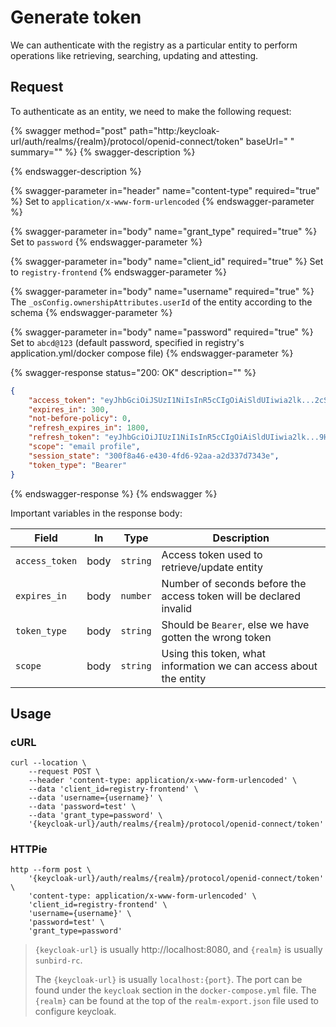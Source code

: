 # Generate token

We can authenticate with the registry as a particular entity to perform operations like retrieving, searching, updating and attesting.

## Request

To authenticate as an entity, we need to make the following request:

{% swagger method="post" path="http:/keycloak-url/auth/realms/{realm}/protocol/openid-connect/token" baseUrl=" " summary="" %}
{% swagger-description %}

{% endswagger-description %}

{% swagger-parameter in="header" name="content-type" required="true" %}
Set to `application/x-www-form-urlencoded`
{% endswagger-parameter %}

{% swagger-parameter in="body" name="grant_type" required="true" %}
Set to `password`
{% endswagger-parameter %}

{% swagger-parameter in="body" name="client_id" required="true" %}
Set to `registry-frontend`
{% endswagger-parameter %}

{% swagger-parameter in="body" name="username" required="true" %}
The `_osConfig.ownershipAttributes.userId` of the entity according to the schema
{% endswagger-parameter %}

{% swagger-parameter in="body" name="password" required="true" %}
Set to `abcd@123` (default password, specified in registry's application.yml/docker compose file)
{% endswagger-parameter %}

{% swagger-response status="200: OK" description="" %}
```json
{
	"access_token": "eyJhbGciOiJSUzI1NiIsInR5cCIgOiAiSldUIiwia2lk...2cSSaBKuB58I2OYDGw",
	"expires_in": 300,
	"not-before-policy": 0,
	"refresh_expires_in": 1800,
	"refresh_token": "eyJhbGciOiJIUzI1NiIsInR5cCIgOiAiSldUIiwia2lk...9HulwVv12bBDUdU_nidZXo",
	"scope": "email profile",
	"session_state": "300f8a46-e430-4fd6-92aa-a2d337d7343e",
	"token_type": "Bearer"
}
```
{% endswagger-response %}
{% endswagger %}

Important variables in the response body:

| Field          | In   | Type     | Description                                                        |
| -------------- | ---- | -------- | ------------------------------------------------------------------ |
| `access_token` | body | `string` | Access token used to retrieve/update entity                        |
| `expires_in`   | body | `number` | Number of seconds before the access token will be declared invalid |
| `token_type`   | body | `string` | Should be `Bearer`, else we have gotten the wrong token            |
| `scope`        | body | `string` | Using this token, what information we can access about the entity  |

## Usage

### cURL

```
curl --location \
	--request POST \
	--header 'content-type: application/x-www-form-urlencoded' \
	--data 'client_id=registry-frontend' \
	--data 'username={username}' \
	--data 'password=test' \
	--data 'grant_type=password' \
	'{keycloak-url}/auth/realms/{realm}/protocol/openid-connect/token'
```

### HTTPie

```
http --form post \
	'{keycloak-url}/auth/realms/{realm}/protocol/openid-connect/token' \
	'content-type: application/x-www-form-urlencoded' \
	'client_id=registry-frontend' \
	'username={username}' \
	'password=test' \
	'grant_type=password'
```

> `{keycloak-url}` is usually http://localhost:8080, and `{realm}` is usually `sunbird-rc`.
>
> The `{keycloak-url}` is usually `localhost:{port}`. The port can be found under the `keycloak` section in the `docker-compose.yml` file. The `{realm}` can be found at the top of the `realm-export.json` file used to configure keycloak.

